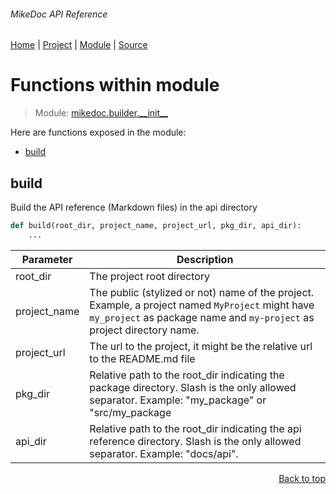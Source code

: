 ###### MikeDoc API Reference
[Home](/docs/api/README.md) | [Project](/README.md) | [Module](/docs/api/modules/mikedoc/builder/__init__/README.md) | [Source](/mikedoc/builder/__init__.py)

# Functions within module
> Module: [mikedoc.builder.\_\_init\_\_](/docs/api/modules/mikedoc/builder/__init__/README.md)

Here are functions exposed in the module:
- [build](#build)

## build
Build the API reference (Markdown files) in the api directory

```python
def build(root_dir, project_name, project_url, pkg_dir, api_dir):
    ...
```

| Parameter | Description |
| --- | --- |
| root\_dir | The project root directory |
| project\_name | The public (stylized or not) name of the project. Example, a project named `MyProject` might have `my_project` as package name and `my-project` as project directory name. |
| project\_url | The url to the project, it might be the relative url to the README.md file |
| pkg\_dir | Relative path to the root_dir indicating the package directory. Slash is the only allowed separator. Example: "my_package" or "src/my_package |
| api\_dir | Relative path to the root_dir indicating the api reference directory. Slash is the only allowed separator. Example: "docs/api". |

<p align="right"><a href="#mikedoc-api-reference">Back to top</a></p>
